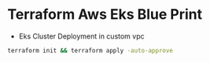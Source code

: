 # Terraform Aws Eks Blue Print

- Eks Cluster Deployment in custom vpc

```bash
terraform init && terraform apply -auto-approve
```
